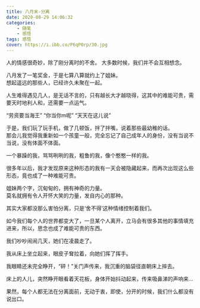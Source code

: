 ```yaml
---
title: 八月末-分离
date: 2020-08-29 14:06:32
categories:
    - 随笔
    - 感悟
tags: 感悟
cover: https://i.ibb.co/P6qP0rp/30.jpg
---
```


人的情感很奇妙，除了刚分离时的不舍。
大多数时候，我们并不会互相想念。

<!-- more -->

八月发了一笔奖金，于是七算八算就约上了姐妹。    
想起遥远的那些人，已经许久未聚在一起。  

人生难得遇见几人，是无话不言的，只有越长大才越晓得，这其中的难能可贵，需要天时地利人和，还需要一点运气。    

“劳资要当海王”
“你当你m呢”
“天天在这儿说”  

于是，我们玩了玩手机，做了几顿饭，拌了拌嘴，说着那些最幼稚的话。    
那会儿我觉得我重新如一个孩童一般，完全忘记了自己成年人的身份，没有当说不当说，没有体面不体面。  

一个暴躁的我，骂骂咧咧的我，粗鲁的我，像个憨憨一样的我。    

很多年以后，我才发现原来这种形态的我有一天会被隐藏起来，而再次出现这么些形态，竟也成了一种难能可贵。    

姐妹两个字，沉甸甸的，拥有神奇的力量。  
莫名就拥有令人开怀大笑的力量，发自内心的那种。  

其实大家都没那么害怕分离，只是‘舍不得’这种情绪控制着我们。  

如今我们每个人的世界都变大了，一旦某个人离开，立马会有很多其他的事情填充进来，所以，思念也成了难能可贵的东西。  

我们吵吵闹闹几天，她们在凌晨走了。  

我从床上坐立起来，眼皮子耷拉着，向她们挥了挥手。    

我眼睛还未完全睁开，“砰！”关门声传来，我沉重的脑袋径直朝床上摔去。 

床上的人儿，突然睁开眼看着天花板，身体开始抖动起来，传来吸鼻涕的声响来...   

果然，每个人都无法在分离面前，无动于衷，即使，分开的时候，我们什么都没有说出口。